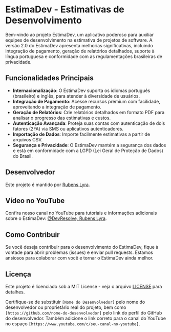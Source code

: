 # EstimaDev - Estimativas de Desenvolvimento

Bem-vindo ao projeto EstimaDev, um aplicativo poderoso para auxiliar equipes de desenvolvimento na estimativa de projetos de software. A versão 2.0 do EstimaDev apresenta melhorias significativas, incluindo integração de pagamento, geração de relatórios detalhados, suporte à língua portuguesa e conformidade com as regulamentações brasileiras de privacidade.

## Funcionalidades Principais

- **Internacionalização**: O EstimaDev suporta os idiomas português (brasileiro) e inglês, para atender à diversidade de usuários.
- **Integração de Pagamento**: Acesse recursos premium com facilidade, aproveitando a integração de pagamento.
- **Geração de Relatórios**: Crie relatórios detalhados em formato PDF para analisar o progresso das estimativas e custos.
- **Autenticação Avançada**: Proteja suas contas com autenticação de dois fatores (2FA) via SMS ou aplicativos autenticadores.
- **Importação de Dados**: Importe facilmente estimativas a partir de arquivos CSV.
- **Segurança e Privacidade**: O EstimaDev mantém a segurança dos dados e está em conformidade com a LGPD (Lei Geral de Proteção de Dados) do Brasil.

## Desenvolvedor

Este projeto é mantido por [Rubens Lyra](https://github.com/rubenslyra).

## Vídeo no YouTube

Confira nosso canal no YouTube para tutoriais e informações adicionais sobre o EstimaDev: [@DevResolve, Rubens Lyra](https://www.youtube.com/@devresolve).

## Como Contribuir

Se você deseja contribuir para o desenvolvimento do EstimaDev, fique à vontade para abrir problemas (issues) e enviar pull requests. Estamos ansiosos para colaborar com você e tornar o EstimaDev ainda melhor.

## Licença

Este projeto é licenciado sob a MIT License - veja o arquivo [LICENSE](LICENSE) para detalhes.


Certifique-se de substituir `[Nome do Desenvolvedor]` pelo nome do desenvolvedor ou proprietário real do projeto, bem como `[https://github.com/nome-do-desenvolvedor]` pelo link do perfil do GitHub do desenvolvedor. Também adicione o link correto para o canal do YouTube no espaço `[https://www.youtube.com/c/seu-canal-no-youtube]`.
